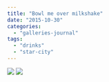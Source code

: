 ```yaml
---
title: "Bowl me over milkshake"
date: "2015-10-30"
categories: 
  - "galleries-journal"
tags: 
  - "drinks"
  - "star-city"
---
```


[![](images/Bowl-me-over-milkshake.jpg)](images/Bowl-me-over-milkshake.jpg)
[![](images/Bowl-me-over-milkshake.jpg)](images/Bowl-me-over-milkshake.jpg)
